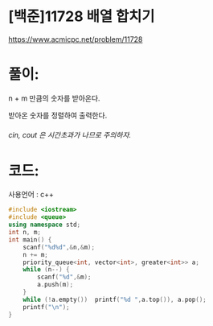 # [백준]11728 배열 합치기

https://www.acmicpc.net/problem/11728

# 풀이:

n + m 만큼의 숫자를 받아온다.

받아온 숫자를 정렬하여 출력한다.



###### cin, cout 은 시간초과가 나므로 주의하자.



# **코드:** 

사용언어 : c++
```c++
#include <iostream>
#include <queue>
using namespace std;
int n, m;
int main() {
	scanf("%d%d",&n,&m);
	n += m;
	priority_queue<int, vector<int>, greater<int>> a;
	while (n--) {
		scanf("%d",&m);
		a.push(m);
	}
	while (!a.empty())	printf("%d ",a.top()), a.pop();
	printf("\n");
}
```

